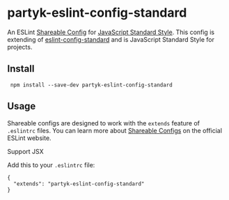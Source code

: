 # partyk-eslint-config-standard

An ESLint [Shareable Config](https://eslint.org/docs/developer-guide/shareable-configs) for [JavaScript Standard Style](http://standardjs.com/). This config is extending of [eslint-config-standard](https://github.com/standard/eslint-config-standard) and is JavaScript Standard Style for projects.

## Install

```
 npm install --save-dev partyk-eslint-config-standard
```
 
## Usage

Shareable configs are designed to work with the `extends` feature of `.eslintrc` files.
You can learn more about
[Shareable Configs](http://eslint.org/docs/developer-guide/shareable-configs) on the
official ESLint website.

Support JSX

Add this to your `.eslintrc` file:

```
{
  "extends": "partyk-eslint-config-standard"
}
```